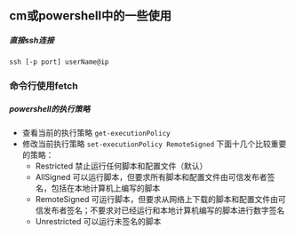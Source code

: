 ## cm或powershell中的一些使用

##### 直接ssh连接

```shell
ssh [-p port] userName@ip
```

### 命令行使用fetch



##### powershell的执行策略

- 查看当前的执行策略 `get-executionPolicy` 
- 修改当前执行策略 `set-executionPolicy RemoteSigned`  下面十几个比较重要的策略：
  - Restricted	禁止运行任何脚本和配置文件（默认）
  - AllSigned	可以运行脚本，但要求所有脚本和配置文件由可信发布者签名，包括在本地计算机上编写的脚本
  - RemoteSigned	可运行脚本，但要求从网络上下载的脚本和配置文件由可信发布者签名；不要求对已经运行和本地计算机编写的脚本进行数字签名
  - Unrestricted	可以运行未签名的脚本

